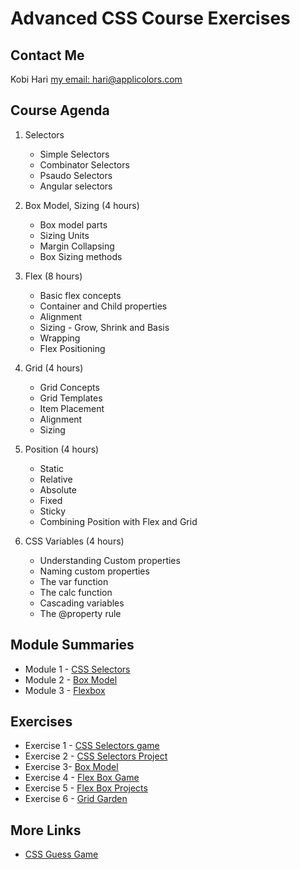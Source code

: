 # Advanced CSS Course Exercises

## Contact Me
Kobi Hari
[my email: hari@applicolors.com](mailto://hari@applicolors.com)

## Course Agenda
1. Selectors
   * Simple Selectors
   * Combinator Selectors
   * Psaudo Selectors
   * Angular selectors

2. Box Model, Sizing (4 hours)
   * Box model parts
   * Sizing Units
   * Margin Collapsing
   * Box Sizing methods

3. Flex (8 hours)
   * Basic flex concepts
   * Container and Child properties
   * Alignment
   * Sizing - Grow, Shrink and Basis
   * Wrapping
   * Flex Positioning

4. Grid (4 hours)
   * Grid Concepts
   * Grid Templates
   * Item Placement
   * Alignment
   * Sizing

5. Position (4 hours)
   * Static
   * Relative
   * Absolute
   * Fixed
   * Sticky
   * Combining Position with Flex and Grid

6. CSS Variables (4 hours)
   * Understanding Custom properties
   * Naming custom properties
   * The var function
   * The calc function
   * Cascading variables
   * The @property rule

## Module Summaries
* Module 1 - [CSS Selectors](Modules/Module%2001%20-%20Selectors/README.md)
* Module 2 - [Box Model](Modules/Module%2002%20-%20Box%20Model/README.md)
* Module 3 - [Flexbox](Modules/../Exercises/05.%20Flexboxes/README.md)


## Exercises
* Exercise 1 - [CSS Selectors game](Exercises/01.%20Selectors%20game/README.md)
* Exercise 2 - [CSS Selectors Project](Exercises/02.%20Selectors/README.md)
* Exercise 3- [Box Model](Exercises/03.%20Box%20Model/README.md)
* Exercise 4 - [Flex Box Game](Exercises/04.%20Flexbox%20Game/README.md)
* Exercise 5 - [Flex Box Projects](Exercises/05.%20Flexboxes/README.md)
* Exercise 6 - [Grid Garden](Exercises/06.%20Grid%20Game/README.md)

## More Links
* [CSS Guess Game](https://www.guess-css.app/)